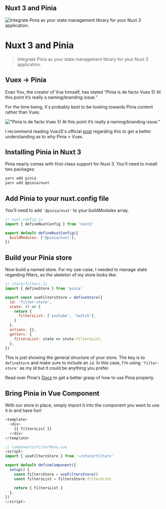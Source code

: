 ## Nuxt 3 and Pinia


![Integrate Pinia as your state management library for your Nuxt 3 application.](https://codybontecou.com/images/nuxt3-and-pinia-meta.png)

# Nuxt 3 and Pinia

> Integrate Pinia as your state management library for your Nuxt 3 application.


## Vuex -> Pinia

Evan You, the creator of Vue himself, has stated "Pinia is de facto Vuex 5! At this point it’s really a naming/branding issue."

For the time being, it's probably best to be looking towards Pinia content rather than Vuex.

!["Pinia is de facto Vuex 5! At this point it’s really a naming/branding issue."](https://codybontecou.com/images/evan-pinia-tweet.png)

I recommend reading VueJS's official [post](https://vuejs.org/guide/scaling-up/state-management.html#pinia) regarding this to get a better understanding as to why Pinia > Vuex.

## Installing Pinia in Nuxt 3

Pinia nearly comes with first-class support for Nuxt 3. You'll need to install two packages:

```bash
yarn add pinia
yarn add @pinia/nuxt
```

## Add Pinia to your nuxt.config file

You'll need to add `'@pinia/nuxt'` to your buildModules array.

```js
// nuxt.config.js
import { defineNuxtConfig } from 'nuxt3'

export default defineNuxtConfig({
  buildModules: ['@pinia/nuxt'],
})
```

## Build your Pinia store

Now build a named store. For my use-case, I needed to manage state regarding filters, so the skeleton of my store looks like:

```js
// store/filters.js
import { defineStore } from 'pinia'

export const useFiltersStore = defineStore({
  id: 'filter-store',
  state: () => {
    return {
      filtersList: ['youtube', 'twitch'],
    }
  },
  actions: {},
  getters: {
    filtersList: state => state.filtersList,
  },
})
```

This is just showing the general structure of your store. The key is to `defineStore` and make sure to include an `id`. In this case, I'm using `'filter-store'` as my id but it could be anything you prefer.

Read over Pinia's [Docs](https://pinia.vuejs.org/core-concepts/) to get a better grasp of how to use Pinia properly.

## Bring Pinia in Vue Component

With our store in place, simply import it into the component you want to use it in and have fun!

```js
<template>
  <div>
    {{ filtersList }}
  </div>
</template>

// components/FilterMenu.vue
<script>
import { useFiltersStore } from '~/store/filters'

export default defineComponent({
  setup() {
    const filtersStore = useFiltersStore()
    const filtersList = filtersStore.filtersList

    return { filtersList }
  },
})
</script>
```
